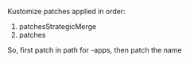 Kustomize patches applied in order:

1. patchesStrategicMerge
2. patches

So, first patch in path for <environment>-apps, then patch the name
